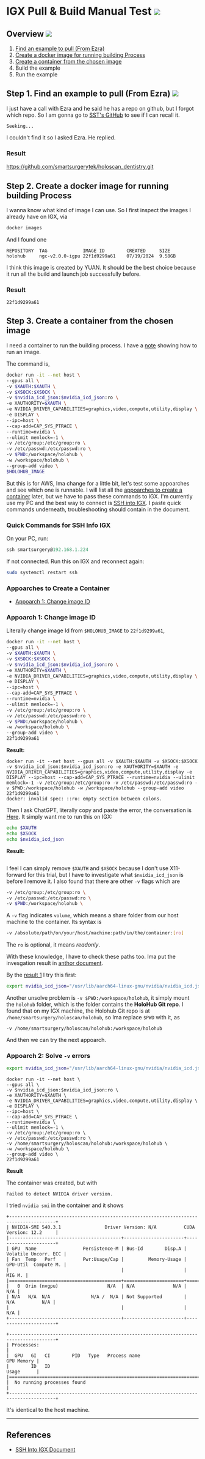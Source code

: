 # IGX Pull & Build Manual Test ![](https://img.shields.io/badge/draft-darkgoldenrod)
## Overview ![](https://img.shields.io/badge/draft-darkgoldenrod)
1. [Find an example to pull (From Ezra)](#step-1-find-an-example-to-pull-from-ezra)
2. [Create a docker image for running building Process](#step-2-create-a-docker-image-for-running-building-process)
3. [Create a container from the chosen image](#step-3-create-a-container-from-the-chosen-image)
3. Build the example
4. Run the example

## Step 1. Find an example to pull (From Ezra) ![](https://img.shields.io/badge/draft-darkgoldenrod)
I just have a call with Ezra and he said he has a repo on github, but I forgot which repo. So I am gonna go to [SST's GitHub](https://github.com/orgs/smartsurgerytek/repositories) to see if I can recall it.

```
Seeking...
```
I couldn't find it so I asked Ezra. He replied.
### Result
https://github.com/smartsurgerytek/holoscan_dentistry.git

## Step 2. Create a docker image for running building Process
I wanna know what kind of image I can use. So I first inspect the images I already have on IGX, via
```bash
docker images
```
And I found one
```
REPOSITORY  TAG             IMAGE ID        CREATED     SIZE
holohub     ngc-v2.0.0-igpu 22f1d9299a61    07/19/2024  9.58GB
```
I think this image is created by YUAN. It should be the best choice because it run all the build and launch job successfully before.

### Result
```
22f1d9299a61
```

## Step 3. Create a container from the chosen image
I need a container to run the building process. I have a [note](https://github.com/smartsurgerytek/Holohub-AWS-Setup#run-container) showing how to run an image.

The command is,
```bash
docker run -it --net host \
--gpus all \
-v $XAUTH:$XAUTH \
-v $XSOCK:$XSOCK \
-v $nvidia_icd_json:$nvidia_icd_json:ro \
-e XAUTHORITY=$XAUTH \
-e NVIDIA_DRIVER_CAPABILITIES=graphics,video,compute,utility,display \
-e DISPLAY \
--ipc=host \
--cap-add=CAP_SYS_PTRACE \
--runtime=nvidia \
--ulimit memlock=-1 \
-v /etc/group:/etc/group:ro \
-v /etc/passwd:/etc/passwd:ro \
-v $PWD:/workspace/holohub \
-w /workspace/holohub \
--group-add video \
$HOLOHUB_IMAGE
```
But this is for AWS, Ima change for a little bit, let's test some appoarches and see which one is runnable. I will list all the [appoarches to create a container](#appoarches-to-create-a-container) later, but we have to pass these commands to IGX. I'm currently use my PC and the best way to connect is [SSH into IGX](https://github.com/Smart-Surgery-Eason/Notes/blob/main/SSH%20Into%20IGX.md). I paste quick commands underneath, troubleshooting should contain in the document.
### Quick Commands for SSH Info IGX
On your PC, run:
```powershell
ssh smartsurgery@192.168.1.224
```
If not connected. Run this on IGX and reconnect again:
```bash
sudo systemctl restart ssh
```
### Appoarches to Create a Container
- [Appoarch 1: Change image ID](#appoarch-1-change-image-id)

### Appoarch 1: Change image ID
Literally change image Id from `$HOLOHUB_IMAGE` to `22f1d9299a61`,
```bash
docker run -it --net host \
--gpus all \
-v $XAUTH:$XAUTH \
-v $XSOCK:$XSOCK \
-v $nvidia_icd_json:$nvidia_icd_json:ro \
-e XAUTHORITY=$XAUTH \
-e NVIDIA_DRIVER_CAPABILITIES=graphics,video,compute,utility,display \
-e DISPLAY \
--ipc=host \
--cap-add=CAP_SYS_PTRACE \
--runtime=nvidia \
--ulimit memlock=-1 \
-v /etc/group:/etc/group:ro \
-v /etc/passwd:/etc/passwd:ro \
-v $PWD:/workspace/holohub \
-w /workspace/holohub \
--group-add video \
22f1d9299a61
```
**Result:**
```
docker run -it --net host --gpus all -v $XAUTH:$XAUTH -v $XSOCK:$XSOCK -v $nvidia_icd_json:$nvidia_icd_json:ro -e XAUTHORITY=$XAUTH -e NVIDIA_DRIVER_CAPABILITIES=graphics,video,compute,utility,display -e DISPLAY --ipc=host --cap-add=CAP_SYS_PTRACE --runtime=nvidia --ulimit memlock=-1 -v /etc/group:/etc/group:ro -v /etc/passwd:/etc/passwd:ro -v $PWD:/workspace/holohub -w /workspace/holohub --group-add video 22f1d9299a61
docker: invalid spec: ::ro: empty section between colons.
```
Then I ask ChatGPT, literally copy and paste the error, the conversation is [Here](ChatGPT/Docker%20Volume%20Error.md). It simply want me to run this on IGX:
```bash
echo $XAUTH
echo $XSOCK
echo $nvidia_icd_json
```
**Result:**
```

```
I feel I can simply remove `$XAUTH` and `$XSOCK` because I don't use X11-forward for this trial, but I have to investigate what `$nvidia_icd_json` is before I remove it. I also found that there are other `-v` flags which are
```bash
-v /etc/group:/etc/group:ro \
-v /etc/passwd:/etc/passwd:ro \
-v $PWD:/workspace/holohub \
```
A `-v` flag indicates `volume`, which means a share folder from our host machine to the container. Its syntax is
```bash
-v /absolute/path/on/your/host/machine:path/in/the/container:[ro]
```
The `ro` is optional, it means _readonly_.

With these knowledge, I have to check these paths too. Ima put the invesgation result in [anthor document](Investigation%20of%20nvidia_icd_json.md).

By the [result 1](Investigation%20of%20nvidia_icd_json.md#result-1) I try this first:

```bash
export nvidia_icd_json="/usr/lib/aarch64-linux-gnu/nvidia/nvidia_icd.json"
```

Another unsolve problem is `-v $PWD:/workspace/holohub`, it simply mount the `holohub` folder, which is the folder contains the **HoloHub Git repo**. I found that on my IGX machine, the Holohub Git repo is at `/home/smartsurgery/holoscan/holohub`, so Ima replace `$PWD` with it, as 
```
-v /home/smartsurgery/holoscan/holohub:/workspace/holohub
```
And then we can try the next appoarch.
### Appoarch 2: Solve `-v` errors

```bash
export nvidia_icd_json="/usr/lib/aarch64-linux-gnu/nvidia/nvidia_icd.json"
```
```
docker run -it --net host \
--gpus all \
-v $nvidia_icd_json:$nvidia_icd_json:ro \
-e XAUTHORITY=$XAUTH \
-e NVIDIA_DRIVER_CAPABILITIES=graphics,video,compute,utility,display \
-e DISPLAY \
--ipc=host \
--cap-add=CAP_SYS_PTRACE \
--runtime=nvidia \
--ulimit memlock=-1 \
-v /etc/group:/etc/group:ro \
-v /etc/passwd:/etc/passwd:ro \
-v /home/smartsurgery/holoscan/holohub:/workspace/holohub \
-w /workspace/holohub \
--group-add video \
22f1d9299a61
```
**Result**

The container was created, but with
```
Failed to detect NVIDIA driver version.
```
I tried `nvidia smi` in the container and it shows
```
+---------------------------------------------------------------------------------------+
| NVIDIA-SMI 540.3.1                Driver Version: N/A          CUDA Version: 12.2     |
|-----------------------------------------+----------------------+----------------------+
| GPU  Name                 Persistence-M | Bus-Id        Disp.A | Volatile Uncorr. ECC |
| Fan  Temp   Perf          Pwr:Usage/Cap |         Memory-Usage | GPU-Util  Compute M. |
|                                         |                      |               MIG M. |
|=========================================+======================+======================|
|   0  Orin (nvgpu)                  N/A  | N/A              N/A |                  N/A |
| N/A   N/A  N/A               N/A /  N/A | Not Supported        |     N/A          N/A |
|                                         |                      |                  N/A |
+-----------------------------------------+----------------------+----------------------+

+---------------------------------------------------------------------------------------+
| Processes:                                                                            |
|  GPU   GI   CI        PID   Type   Process name                            GPU Memory |
|        ID   ID                                                             Usage      |
|=======================================================================================|
|  No running processes found                                                           |
+---------------------------------------------------------------------------------------+
```
It's identical to the host machine.

---
## References
- [SSH Into IGX Document](https://github.com/Smart-Surgery-Eason/Notes/blob/main/SSH%20Into%20IGX.md)
